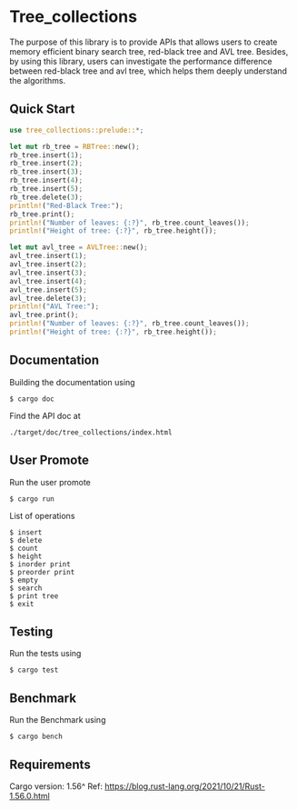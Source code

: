 # Tree_collections

The purpose of this library is to provide APIs that allows users to create memory efficient binary search tree, red-black tree and AVL tree. Besides, by using this library, users can investigate the performance difference between red-black tree and avl tree, which helps them deeply understand the algorithms.

## Quick Start

```rust
use tree_collections::prelude::*;

let mut rb_tree = RBTree::new();
rb_tree.insert(1);
rb_tree.insert(2);
rb_tree.insert(3);
rb_tree.insert(4);
rb_tree.insert(5);
rb_tree.delete(3);
println!("Red-Black Tree:");
rb_tree.print();
println!("Number of leaves: {:?}", rb_tree.count_leaves());
println!("Height of tree: {:?}", rb_tree.height());

let mut avl_tree = AVLTree::new();
avl_tree.insert(1);
avl_tree.insert(2);
avl_tree.insert(3);
avl_tree.insert(4);
avl_tree.insert(5);
avl_tree.delete(3);
println!("AVL Tree:");
avl_tree.print();
println!("Number of leaves: {:?}", rb_tree.count_leaves());
println!("Height of tree: {:?}", rb_tree.height());

```
## Documentation

Building the documentation using

```
$ cargo doc
```
Find the API doc at 

```
./target/doc/tree_collections/index.html
```
## User Promote

Run the user promote

```
$ cargo run
```

List of operations
```
$ insert
$ delete
$ count
$ height
$ inorder print
$ preorder print
$ empty
$ search
$ print tree
$ exit
```

## Testing

Run the tests using

```
$ cargo test
```

## Benchmark

Run the Benchmark using

```
$ cargo bench
```

## Requirements

Cargo version: 1.56^
Ref: https://blog.rust-lang.org/2021/10/21/Rust-1.56.0.html
